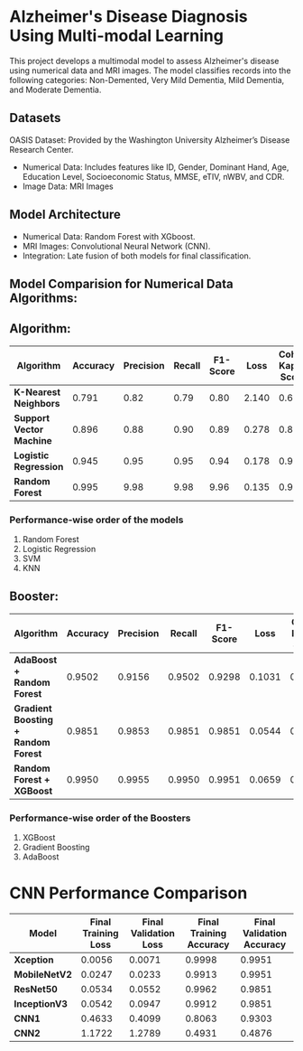 # Alzheimer's Disease Diagnosis Using Multi-modal Learning

This project develops a multimodal model to assess Alzheimer's disease using numerical data and MRI images. 
The model classifies records into the following categories: Non-Demented, Very Mild Dementia, Mild Dementia, and Moderate Dementia.

## Datasets
OASIS Dataset: Provided by the Washington University Alzheimer’s Disease Research Center.

- Numerical Data: Includes features like ID, Gender, Dominant Hand, Age, Education Level, Socioeconomic Status, MMSE, eTIV, nWBV, and CDR.
- Image Data: MRI Images

## Model Architecture

- Numerical Data: Random Forest with XGboost.
- MRI Images: Convolutional Neural Network (CNN).
- Integration: Late fusion of both models for final classification.

## Model Comparision for Numerical Data Algorithms:

## Algorithm: 

| Algorithm                   | Accuracy | Precision | Recall | F1-Score | Loss | Cohen Kappa Score | Matthews Corr. Coeff. | Hamming Loss | Weighted Jaccard |
|-----------------------------|----------|-----------------|--------------|----------------|----------|-------------------|-----------------------|--------------|------------------|
| **K-Nearest Neighbors**     | 0.791    | 0.82            | 0.79         | 0.80           | 2.140    | 0.672             | 0.674                 | 0.209        | 0.705            |
| **Support Vector Machine**  | 0.896    | 0.88            | 0.90         | 0.89           | 0.278    | 0.831             | 0.832                 | 0.104        | 0.837            |
| **Logistic Regression**     | 0.945    | 0.95            | 0.95         | 0.94           | 0.178    | 0.912             | 0.913                 | 0.055        | 0.904            |
| **Random Forest**           | 0.995    | 9.98            | 9.98         | 9.96           | 0.135    | 0.992             | 0.992                 | 0.005        | 0.991            |


### Performance-wise order of the models
1. Random Forest
2. Logistic Regression
3. SVM
4. KNN

## Booster: 

| Algorithm                                | Accuracy | Precision | Recall | F1-Score | Loss | Cohen Kappa Score | Matthews Corr. Coeff. | Hamming Loss | Weighted Jaccard |
|------------------------------------------|----------|-----------------|--------------|----------------|----------|-------------------|-----------------------|--------------|------------------|
| **AdaBoost + Random Forest**     | 0.9502   | 0.9156          | 0.9502       | 0.9298         | 0.1031   | 0.9192           | 0.9230               | 0.0498       | 0.9156           |
| **Gradient Boosting + Random Forest** | 0.9851   | 0.9853          | 0.9851       | 0.9851         | 0.0544   | 0.9759           | 0.9760               | 0.0149       | 0.9706           |
| **Random Forest + XGBoost** | 0.9950   | 0.9955          | 0.9950       | 0.9951         | 0.0659   | 0.9920           | 0.9920               | 0.0050       | 0.9905           |

### Performance-wise order of the Boosters
1. XGBoost
2. Gradient Boosting
3. AdaBoost

# CNN Performance Comparison


| Model         | Final Training Loss | Final Validation Loss | Final Training Accuracy | Final Validation Accuracy |
|---------------|---------------------|-----------------------|-------------------------|---------------------------|
| **Xception**     | 0.0056              | 0.0071               | 0.9998                     | 0.9951                       |
| **MobileNetV2** | 0.0247             | 0.0233               | 0.9913                     | 0.9951                        |
| **ResNet50**  | 0.0534              | 0.0552               | 0.9962                  | 0.9851                    |
| **InceptionV3** | 0.0542             | 0.0947               | 0.9912                  | 0.9851                    |
| **CNN1**      | 0.4633              | 0.4099               | 0.8063                  | 0.9303                    |
| **CNN2**      | 1.1722              | 1.2789               | 0.4931                  | 0.4876                    |

